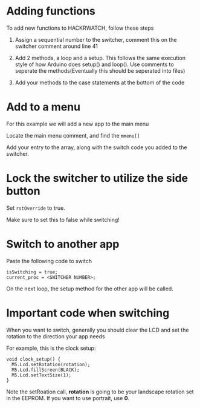# Adding functions
To add new functions to HACKRWATCH, follow these steps

1. Assign a sequential number to the switcher, comment this on the switcher comment around line 41

2. Add 2 methods, a loop and a setup. This follows the same execution style of how Arduino does setup() and loop(). Use comments to seperate the methods(Eventually this should be seperated into files)

3. Add your methods to the case statements at the bottom of the code

# Add to a menu

For this example we will add a new app to the main menu

Locate the main menu comment, and find the `mmenu[]`

Add your entry to the array, along with the switch code you added to the switcher. 

# Lock the switcher to utilize the side button

Set `rstOverride` to true. 

Make sure to set this to false while switching!

# Switch to another app

Paste the following code to switch 

```
isSwitching = true;
current_proc = <SWITCHER NUMBER>;
```

On the next loop, the setup method for the other app will be called.

# Important code when switching

When you want to switch, generally you should clear the LCD and set the rotation to the direction your app needs

For example, this is the clock setup:
```
void clock_setup() {
  M5.Lcd.setRotation(rotation);
  M5.Lcd.fillScreen(BLACK);
  M5.Lcd.setTextSize(1);
}
```

Note the setRoation call, **rotation** is going to be your landscape rotation set in the EEPROM. If you want to use portrait, use **0**. 
